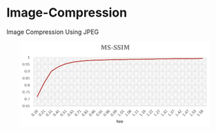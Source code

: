 # Image-Compression
Image Compression Using JPEG
<p align='center'>
  <img src='Graph.png' width='440'/>
</p>
